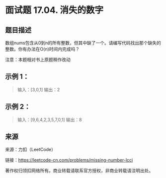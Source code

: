 # 面试题 17.04. 消失的数字

## 题目描述
数组nums包含从0到n的所有整数，但其中缺了一个。请编写代码找出那个缺失的整数。你有办法在O(n)时间内完成吗？

注意：本题相对书上原题稍作改动

## 示例 1：

> 输入：[3,0,1]
> 输出：2

 

## 示例 2：

> 输入：[9,6,4,2,3,5,7,0,1]
> 输出：8

## 来源
来源：力扣（LeetCode）

链接：https://leetcode-cn.com/problems/missing-number-lcci

著作权归领扣网络所有。商业转载请联系官方授权，非商业转载请注明出处。